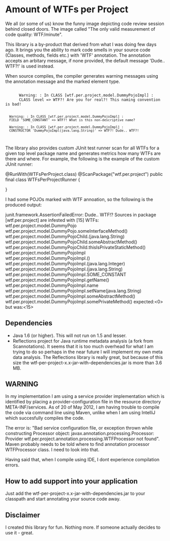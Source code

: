 Amount of WTFs per Project
==========================
We all (or some of us) know the funny image depicting code review session behind closed doors.
The image called "The only valid measurement of code quality: WTF/minute". 

This library is a by-product that derived from what I was doing few days ago. It brings you the
ability to mark code smells in your source code (Classes, methods, fields etc.) with 'WTF' annotation.
The annotation accepts an arbitary message, if none provided, the default message 'Dude.. WTF?!' is used instead.

When source compiles, the compiler generates warning messages using the annotation message and the marked element type.

<code>
      Warning: : In CLASS [wtf.per.project.model.DummyPojoImpl] : 
      CLASS level => WTF?! Are you for real?! This naming convention is bad!
   
      Warning: : In CLASS [wtf.per.project.model.DummyPojoImpl] : 
      FIELD 'SOME_CONSTANT' => WTF?! What is this non-descriptive name?
      
      Warning: : In CLASS [wtf.per.project.model.DummyPojoImpl] : 
      CONSTRUCTOR 'DummyPojoImpl(java.lang.String)' => WTF?! Dude.. WTF?!
</code>

The library also provides custom JUnit test runner scan for all WTFs for a given top level package name and generates
metrics how many WTFs are there and where. For example, the following is the example of the custom JUnit runner:

   @RunWith(WTFsPerProject.class)
   @ScanPackage("wtf.per.project")
   public final class WTFsPerProjectRunner {

   }

I had some POJOs marked with WTF annoation, so the following  is the produced output:

   junit.framework.AssertionFailedError: 
   Dude.. WTF!? Sources in package [wtf.per.project] are infested with [15] WTFs:
   wtf.per.project.model.DummyPojo
   wtf.per.project.model.DummyPojo.someInterfaceMethod()
   wtf.per.project.model.DummyPojoChild.<init>(java.lang.String)
   wtf.per.project.model.DummyPojoChild.someAbstractMethod()
   wtf.per.project.model.DummyPojoChild.thisIsPrivateStaticMethod()
   wtf.per.project.model.DummyPojoImpl
   wtf.per.project.model.DummyPojoImpl.<init>()
   wtf.per.project.model.DummyPojoImpl.<init>(java.lang.Integer)
   wtf.per.project.model.DummyPojoImpl.<init>(java.lang.String)
   wtf.per.project.model.DummyPojoImpl.SOME_CONSTANT
   wtf.per.project.model.DummyPojoImpl.getName()
   wtf.per.project.model.DummyPojoImpl.name
   wtf.per.project.model.DummyPojoImpl.setName(java.lang.String)
   wtf.per.project.model.DummyPojoImpl.someAbstractMethod()
   wtf.per.project.model.DummyPojoImpl.somePrivateMethod()
   expected:<0> but was:<15>


Dependencies
------------
* Java 1.6 (or higher). This will not run on 1.5 and lesser.
* Reflections project for Java runtime metadata analysis (a fork from Scannotations). It seems that it is too much 
overhead for what I am trying to do so perhaps in the near future I will implement my own meta data analysis. The
Reflections library is really great, but because of this size the wtf-per-project-x.x-jar-with-dependencies.jar is more 
than 3.6 MB. 

WARNING
-------
In my implementation I am using a service provider implementation which is identified by placing a 
provider-configuration file in the resource directory META-INF/services. As of 20 of May 2012, I am having trouble to
compile the code via command line using Maven, unlike when I am using IntelliJ which succesfully compiles the code.

The error is:
"Bad service configuration file, or exception thrown while constructing Processor object: javax.annotation.processing.Processor: 
Provider wtf.per.project.annotation.processing.WTFProcessor not found". Maven probably needs to be told where
to find annotation processor WTFProcessor class. I need to look into that.

Having said that, when I compile using IDE, I dont experience compilation errors.

How to add support into your application
----------------------------------------
Just add the wtf-per-project-x.x-jar-with-dependencies.jar to your classpath and start annotating your source code away.

Disclaimer                                                                                                              
----------
I created this library for fun. Nothing more. If someone actually decides to use it - great.
